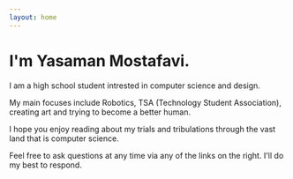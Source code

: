 ```yaml
---
layout: home
---
```

# I'm Yasaman Mostafavi.

I am a high school student intrested in computer science and design.

My main focuses include Robotics, TSA (Technology Student Association), creating art and trying to become a better human.

I hope you enjoy reading about my trials and tribulations through the vast land that is computer science. 

Feel free to ask questions at any time via any of the links on the right. I'll do my best to respond.
